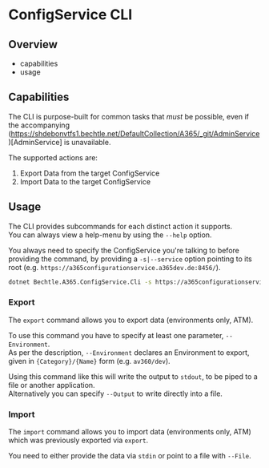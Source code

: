 ﻿# ConfigService CLI

## Overview

- capabilities
- usage

## Capabilities

The CLI is purpose-built for common tasks that *must* be possible, even if the accompanying (https://shdebonvtfs1.bechtle.net/DefaultCollection/A365/_git/AdminService)[AdminService] is unavailable.

The supported actions are:

1. Export Data from the target ConfigService
2. Import Data to the target ConfigService

## Usage

The CLI provides subcommands for each distinct action it supports.  
You can always view a help-menu by using the `--help` option.  

You always need to specify the ConfigService you're talking to before providing the command, by providing a `-s|--service` option pointing to its root (e.g. `https://a365configurationservice.a365dev.de:8456/`).

```sh
dotnet Bechtle.A365.ConfigService.Cli -s https://a365configurationservice.a365dev.de:8456/ [command] [command-options]
```

### Export

The `export` command allows you to export data (environments only, ATM).

To use this command you have to specify at least one parameter, `--Environment`.  
As per the description, `--Environment` declares an Environment to export, given in `{Category}/{Name}` form (e.g. `av360/dev`).

Using this command like this will write the output to `stdout`, to be piped to a file or another application.  
Alternatively you can specify `--Output` to write directly into a file.

### Import

The `import` command allows you to import data (environments only, ATM) which was previously exported via `export`.

You need to either provide the data via `stdin` or point to a file with `--File`.
